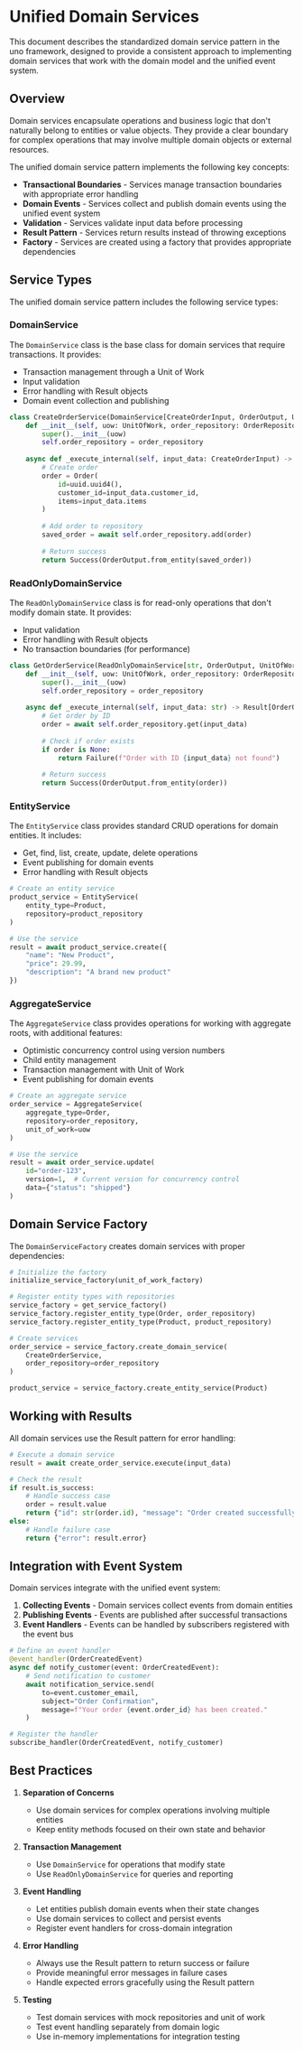 # Unified Domain Services

This document describes the standardized domain service pattern in the uno framework, designed to provide a consistent approach to implementing domain services that work with the domain model and the unified event system.

## Overview

Domain services encapsulate operations and business logic that don't naturally belong to entities or value objects. They provide a clear boundary for complex operations that may involve multiple domain objects or external resources.

The unified domain service pattern implements the following key concepts:

- **Transactional Boundaries** - Services manage transaction boundaries with appropriate error handling
- **Domain Events** - Services collect and publish domain events using the unified event system
- **Validation** - Services validate input data before processing
- **Result Pattern** - Services return results instead of throwing exceptions
- **Factory** - Services are created using a factory that provides appropriate dependencies

## Service Types

The unified domain service pattern includes the following service types:

### DomainService

The `DomainService` class is the base class for domain services that require transactions. It provides:

- Transaction management through a Unit of Work
- Input validation
- Error handling with Result objects
- Domain event collection and publishing

```python
class CreateOrderService(DomainService[CreateOrderInput, OrderOutput, UnitOfWork]):
    def __init__(self, uow: UnitOfWork, order_repository: OrderRepository):
        super().__init__(uow)
        self.order_repository = order_repository
    
    async def _execute_internal(self, input_data: CreateOrderInput) -> Result[OrderOutput]:
        # Create order
        order = Order(
            id=uuid.uuid4(),
            customer_id=input_data.customer_id,
            items=input_data.items
        )
        
        # Add order to repository
        saved_order = await self.order_repository.add(order)
        
        # Return success
        return Success(OrderOutput.from_entity(saved_order))
```

### ReadOnlyDomainService

The `ReadOnlyDomainService` class is for read-only operations that don't modify domain state. It provides:

- Input validation
- Error handling with Result objects
- No transaction boundaries (for performance)

```python
class GetOrderService(ReadOnlyDomainService[str, OrderOutput, UnitOfWork]):
    def __init__(self, uow: UnitOfWork, order_repository: OrderRepository):
        super().__init__(uow)
        self.order_repository = order_repository
    
    async def _execute_internal(self, input_data: str) -> Result[OrderOutput]:
        # Get order by ID
        order = await self.order_repository.get(input_data)
        
        # Check if order exists
        if order is None:
            return Failure(f"Order with ID {input_data} not found")
        
        # Return success
        return Success(OrderOutput.from_entity(order))
```

### EntityService

The `EntityService` class provides standard CRUD operations for domain entities. It includes:

- Get, find, list, create, update, delete operations
- Event publishing for domain events
- Error handling with Result objects

```python
# Create an entity service
product_service = EntityService(
    entity_type=Product,
    repository=product_repository
)

# Use the service
result = await product_service.create({
    "name": "New Product",
    "price": 29.99,
    "description": "A brand new product"
})
```

### AggregateService

The `AggregateService` class provides operations for working with aggregate roots, with additional features:

- Optimistic concurrency control using version numbers
- Child entity management
- Transaction management with Unit of Work
- Event publishing for domain events

```python
# Create an aggregate service
order_service = AggregateService(
    aggregate_type=Order,
    repository=order_repository,
    unit_of_work=uow
)

# Use the service
result = await order_service.update(
    id="order-123",
    version=1,  # Current version for concurrency control
    data={"status": "shipped"}
)
```

## Domain Service Factory

The `DomainServiceFactory` creates domain services with proper dependencies:

```python
# Initialize the factory
initialize_service_factory(unit_of_work_factory)

# Register entity types with repositories
service_factory = get_service_factory()
service_factory.register_entity_type(Order, order_repository)
service_factory.register_entity_type(Product, product_repository)

# Create services
order_service = service_factory.create_domain_service(
    CreateOrderService,
    order_repository=order_repository
)

product_service = service_factory.create_entity_service(Product)
```

## Working with Results

All domain services use the Result pattern for error handling:

```python
# Execute a domain service
result = await create_order_service.execute(input_data)

# Check the result
if result.is_success:
    # Handle success case
    order = result.value
    return {"id": str(order.id), "message": "Order created successfully"}
else:
    # Handle failure case
    return {"error": result.error}
```

## Integration with Event System

Domain services integrate with the unified event system:

1. **Collecting Events** - Domain services collect events from domain entities
2. **Publishing Events** - Events are published after successful transactions
3. **Event Handlers** - Events can be handled by subscribers registered with the event bus

```python
# Define an event handler
@event_handler(OrderCreatedEvent)
async def notify_customer(event: OrderCreatedEvent):
    # Send notification to customer
    await notification_service.send(
        to=event.customer_email,
        subject="Order Confirmation",
        message=f"Your order {event.order_id} has been created."
    )

# Register the handler
subscribe_handler(OrderCreatedEvent, notify_customer)
```

## Best Practices

1. **Separation of Concerns**
   - Use domain services for complex operations involving multiple entities
   - Keep entity methods focused on their own state and behavior

2. **Transaction Management**
   - Use `DomainService` for operations that modify state
   - Use `ReadOnlyDomainService` for queries and reporting

3. **Event Handling**
   - Let entities publish domain events when their state changes
   - Use domain services to collect and persist events
   - Register event handlers for cross-domain integration

4. **Error Handling**
   - Always use the Result pattern to return success or failure
   - Provide meaningful error messages in failure cases
   - Handle expected errors gracefully using the Result pattern

5. **Testing**
   - Test domain services with mock repositories and unit of work
   - Test event handling separately from domain logic
   - Use in-memory implementations for integration testing
